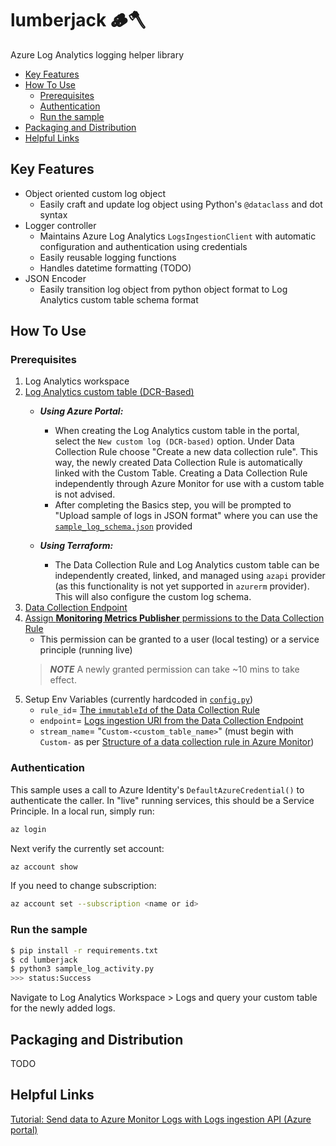<!-- omit in toc -->
# lumberjack 🪵🪓

Azure Log Analytics logging helper library

- [Key Features](#key-features)
- [How To Use](#how-to-use)
  - [Prerequisites](#prerequisites)
  - [Authentication](#authentication)
  - [Run the sample](#run-the-sample)
- [Packaging and Distribution](#packaging-and-distribution)
- [Helpful Links](#helpful-links)

## Key Features

- Object oriented custom log object
  - Easily craft and update log object using Python's `@dataclass` and dot syntax
- Logger controller
  - Maintains Azure Log Analytics `LogsIngestionClient` with automatic configuration and authentication using credentials
  - Easily reusable logging functions
  - Handles datetime formatting (TODO)
- JSON Encoder
  - Easily transition log object from python object format to Log Analytics custom table schema format

## How To Use

### Prerequisites

1. Log Analytics workspace
1. [Log Analytics custom table (DCR-Based)](https://learn.microsoft.com/en-us/azure/azure-monitor/logs/tutorial-logs-ingestion-portal#create-new-table-in-log-analytics-workspace)
    - **_Using Azure Portal:_**
        - When creating the Log Analytics custom table in the portal, select the `New custom log (DCR-based)` option. Under Data Collection Rule choose "Create a new data collection rule". This way, the newly created Data Collection Rule is automatically linked with the Custom Table. Creating a Data Collection Rule independently through Azure Monitor for use with a custom table is not advised.
        - After completing the Basics step, you will be prompted to "Upload sample of logs in JSON format" where you can use the [`sample_log_schema.json`](./lumberjack/sample_log_schema.json) provided

    - **_Using Terraform:_**
        - The Data Collection Rule and Log Analytics custom table can be independently created, linked, and managed using `azapi` provider (as this functionality is not yet supported in `azurerm` provider). This will also configure the custom log schema.
1. [Data Collection Endpoint](https://learn.microsoft.com/en-us/azure/azure-monitor/logs/tutorial-logs-ingestion-portal#create-data-collection-endpoint)
1. [Assign **Monitoring Metrics Publisher** permissions to the Data Collection Rule](https://learn.microsoft.com/en-us/azure/azure-monitor/logs/tutorial-logs-ingestion-portal#assign-permissions-to-the-dcr)
    - This permission can be granted to a user (local testing) or a service principle (running live)
    > **_NOTE_** A newly granted permission can take ~10 mins to take effect.
1. Setup Env Variables (currently hardcoded in [`config.py`](./lumberjack/metrics_config.py))
    - `rule_id`= [The `immutableId` of the Data Collection Rule](https://learn.microsoft.com/en-us/azure/azure-monitor/logs/tutorial-logs-ingestion-portal#collect-information-from-the-dcr)
    - `endpoint`= [Logs ingestion URI from the Data Collection Endpoint](https://learn.microsoft.com/en-us/azure/azure-monitor/logs/tutorial-logs-ingestion-portal#create-data-collection-endpoint)
    - `stream_name`= "`Custom-<custom_table_name>`" (must begin with `Custom-` as per [Structure of a data collection rule in Azure Monitor](https://learn.microsoft.com/en-us/azure/azure-monitor/essentials/data-collection-rule-structure#streamdeclarations))

### Authentication

This sample uses a call to Azure Identity's `DefaultAzureCredential()` to authenticate the caller. In "live" running services, this should be a Service Principle. In a local run, simply run:

```bash
az login
```

Next verify the currently set account:

```bash
az account show
```

If you need to change subscription:

```bash
az account set --subscription <name or id>
```

### Run the sample

```bash
$ pip install -r requirements.txt
$ cd lumberjack
$ python3 sample_log_activity.py
>>> status:Success
```

Navigate to Log Analytics Workspace > Logs and query your custom table for the newly added logs.

## Packaging and Distribution

TODO

## Helpful Links

[Tutorial: Send data to Azure Monitor Logs with Logs ingestion API (Azure portal)](https://learn.microsoft.com/en-us/azure/azure-monitor/logs/tutorial-logs-ingestion-portal)

